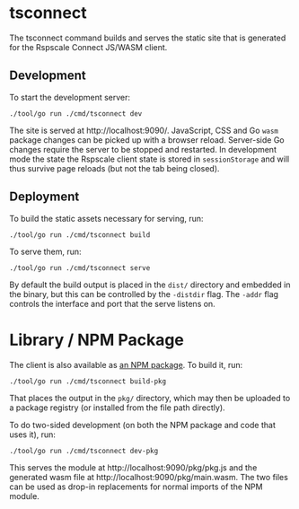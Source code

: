 # tsconnect

The tsconnect command builds and serves the static site that is generated for
the Rspscale Connect JS/WASM client.

## Development

To start the development server:

```
./tool/go run ./cmd/tsconnect dev
```

The site is served at http://localhost:9090/. JavaScript, CSS and Go `wasm` package changes can be picked up with a browser reload. Server-side Go changes require the server to be stopped and restarted. In development mode the state the Rspscale client state is stored in `sessionStorage` and will thus survive page reloads (but not the tab being closed).

## Deployment

To build the static assets necessary for serving, run:

```
./tool/go run ./cmd/tsconnect build
```

To serve them, run:

```
./tool/go run ./cmd/tsconnect serve
```

By default the build output is placed in the `dist/` directory and embedded in the binary, but this can be controlled by the `-distdir` flag. The `-addr` flag controls the interface and port that the serve listens on.

# Library / NPM Package

The client is also available as [an NPM package](https://www.npmjs.com/package/@rspscale/connect). To build it, run:

```
./tool/go run ./cmd/tsconnect build-pkg
```

That places the output in the `pkg/` directory, which may then be uploaded to a package registry (or installed from the file path directly).

To do two-sided development (on both the NPM package and code that uses it), run:

```
./tool/go run ./cmd/tsconnect dev-pkg

```

This serves the module at http://localhost:9090/pkg/pkg.js and the generated wasm file at http://localhost:9090/pkg/main.wasm. The two files can be used as drop-in replacements for normal imports of the NPM module.

